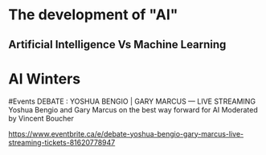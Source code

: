 # The development of "AI"
## Artificial Intelligence Vs Machine Learning
# AI Winters
#Events
DEBATE : YOSHUA BENGIO | GARY MARCUS — LIVE STREAMING
Yoshua Bengio and Gary Marcus on the best way forward for AI
Moderated by Vincent Boucher


https://www.eventbrite.ca/e/debate-yoshua-bengio-gary-marcus-live-streaming-tickets-81620778947
